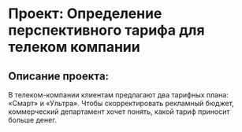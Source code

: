 
# Проект: Определение перспективного тарифа для телеком компании
## Описание проекта:
В телеком-компании клиентам предлагают два тарифных плана: «Смарт» и «Ультра». Чтобы скорректировать рекламный бюджет, коммерческий департамент хочет понять, какой тариф приносит больше денег.
